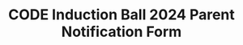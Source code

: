 ---
title: CODE Induction Ball 2024 Parent Notification Form
redirect_to: https://docs.google.com/forms/d/e/1FAIpQLSe0L5cJn7qXmcqzJdY05G8r59xa-r-3J4aAiIdLx321-YW3nQ/viewform?usp=sf_link
redirect_from: 
  - /InductionBall24PNF
  - /inductionball24pnf
---